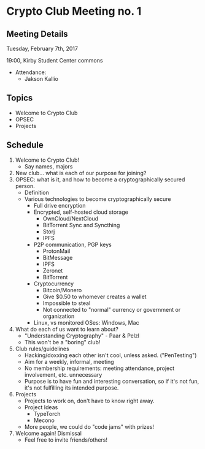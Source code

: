# Crypto Club Meeting no. 1

## Meeting Details

Tuesday, February 7th, 2017

19:00, Kirby Student Center commons

* Attendance:
	* Jakson Kallio

## Topics
* Welcome to Crypto Club
* OPSEC
* Projects

## Schedule
1. Welcome to Crypto Club!
	* Say names, majors
2. New club... what is each of our purpose for joining?
3. OPSEC: what is it, and how to become a cryptographically secured person.
	* Definition
	* Various technologies to become cryptographically secure
		* Full drive encryption
		* Encrypted, self-hosted cloud storage
			* OwnCloud/NextCloud
			* BitTorrent Sync and Syncthing
			* Storj
			* IPFS
		* P2P communication, PGP keys
			* ProtonMail
			* BitMessage
			* IPFS
			* Zeronet
			* BitTorrent
		* Cryptocurrency
			* Bitcoin/Monero
			* Give $0.50 to whomever creates a wallet
			* Impossible to steal
			* Not connected to "normal" currency or government or organization
		* Linux, vs monitored OSes: Windows, Mac
4. What do each of us want to learn about?
	* "Understanding Cryptography" - Paar & Pelzl
	* This won't be a "boring" club!
5. Club rules/guidelines
	* Hacking/doxxing each other isn't cool, unless asked. ("PenTesting")
	* Aim for a weekly, informal, meeting
	* No membership requirements: meeting attendance, project involvement, etc. unnecessary
	* Purpose is to have fun and interesting conversation, so if it's not fun, it's not fulfilling its intended purpose.
6. Projects
	* Projects to work on, don't have to know right away.
	* Project Ideas
		* TypeTorch
		* Mecono
	* More people, we could do "code jams" with prizes!
7. Welcome again! Dismissal
	* Feel free to invite friends/others!
